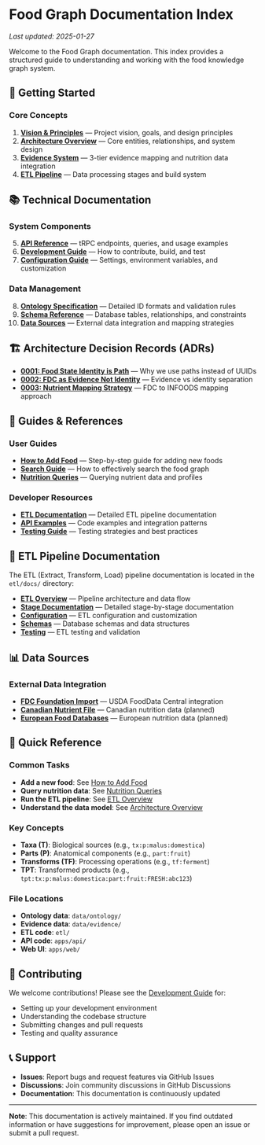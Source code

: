 # Food Graph Documentation Index

_Last updated: 2025-01-27_

Welcome to the Food Graph documentation. This index provides a structured guide to understanding and working with the food knowledge graph system.

## 🚀 Getting Started

### Core Concepts
1. **[Vision & Principles](./00_VISION.md)** — Project vision, goals, and design principles
2. **[Architecture Overview](./01_ARCHITECTURE.md)** — Core entities, relationships, and system design
3. **[Evidence System](./02_EVIDENCE_SYSTEM.md)** — 3-tier evidence mapping and nutrition data integration
4. **[ETL Pipeline](./03_ETL_PIPELINE.md)** — Data processing stages and build system

## 📚 Technical Documentation

### System Components
5. **[API Reference](./04_API_REFERENCE.md)** — tRPC endpoints, queries, and usage examples
6. **[Development Guide](./05_DEVELOPMENT_GUIDE.md)** — How to contribute, build, and test
7. **[Configuration Guide](./06_CONFIGURATION.md)** — Settings, environment variables, and customization

### Data Management
8. **[Ontology Specification](./technical/ontology-specification.md)** — Detailed ID formats and validation rules
9. **[Schema Reference](./07_SCHEMA_REFERENCE.md)** — Database tables, relationships, and constraints
10. **[Data Sources](./08_DATA_SOURCES.md)** — External data integration and mapping strategies

## 🏗️ Architecture Decision Records (ADRs)

- **[0001: Food State Identity is Path](./adr/0001-foodstate-identity-is-path.md)** — Why we use paths instead of UUIDs
- **[0002: FDC as Evidence Not Identity](./adr/0002-fdc-as-evidence-not-identity.md)** — Evidence vs identity separation
- **[0003: Nutrient Mapping Strategy](./adr/0003-nutrient-mapping-strategy.md)** — FDC to INFOODS mapping approach

## 📖 Guides & References

### User Guides
- **[How to Add Food](./how-to-add-food.md)** — Step-by-step guide for adding new foods
- **[Search Guide](./09_SEARCH_GUIDE.md)** — How to effectively search the food graph
- **[Nutrition Queries](./10_NUTRITION_QUERIES.md)** — Querying nutrient data and profiles

### Developer Resources
- **[ETL Documentation](../etl/docs/)** — Detailed ETL pipeline documentation
- **[API Examples](./11_API_EXAMPLES.md)** — Code examples and integration patterns
- **[Testing Guide](./12_TESTING_GUIDE.md)** — Testing strategies and best practices

## 🔧 ETL Pipeline Documentation

The ETL (Extract, Transform, Load) pipeline documentation is located in the `etl/docs/` directory:

- **[ETL Overview](../etl/docs/00-overview.md)** — Pipeline architecture and data flow
- **[Stage Documentation](../etl/docs/02-stages.md)** — Detailed stage-by-stage documentation
- **[Configuration](../etl/docs/03-configuration.md)** — ETL configuration and customization
- **[Schemas](../etl/docs/04-schemas.md)** — Database schemas and data structures
- **[Testing](../etl/docs/05-testing.md)** — ETL testing and validation

## 📊 Data Sources

### External Data Integration
- **[FDC Foundation Import](./sources/FDC_FOUNDATION_IMPORT.md)** — USDA FoodData Central integration
- **[Canadian Nutrient File](./sources/CANADIAN_NF_IMPORT.md)** — Canadian nutrition data (planned)
- **[European Food Databases](./sources/EURO_FOOD_IMPORT.md)** — European nutrition data (planned)

## 🎯 Quick Reference

### Common Tasks
- **Add a new food**: See [How to Add Food](./how-to-add-food.md)
- **Query nutrition data**: See [Nutrition Queries](./10_NUTRITION_QUERIES.md)
- **Run the ETL pipeline**: See [ETL Overview](../etl/docs/00-overview.md)
- **Understand the data model**: See [Architecture Overview](./01_ARCHITECTURE.md)

### Key Concepts
- **Taxa (T)**: Biological sources (e.g., `tx:p:malus:domestica`)
- **Parts (P)**: Anatomical components (e.g., `part:fruit`)
- **Transforms (TF)**: Processing operations (e.g., `tf:ferment`)
- **TPT**: Transformed products (e.g., `tpt:tx:p:malus:domestica:part:fruit:FRESH:abc123`)

### File Locations
- **Ontology data**: `data/ontology/`
- **Evidence data**: `data/evidence/`
- **ETL code**: `etl/`
- **API code**: `apps/api/`
- **Web UI**: `apps/web/`

## 🤝 Contributing

We welcome contributions! Please see the [Development Guide](./05_DEVELOPMENT_GUIDE.md) for:
- Setting up your development environment
- Understanding the codebase structure
- Submitting changes and pull requests
- Testing and quality assurance

## 📞 Support

- **Issues**: Report bugs and request features via GitHub Issues
- **Discussions**: Join community discussions in GitHub Discussions
- **Documentation**: This documentation is continuously updated

---

**Note**: This documentation is actively maintained. If you find outdated information or have suggestions for improvement, please open an issue or submit a pull request.